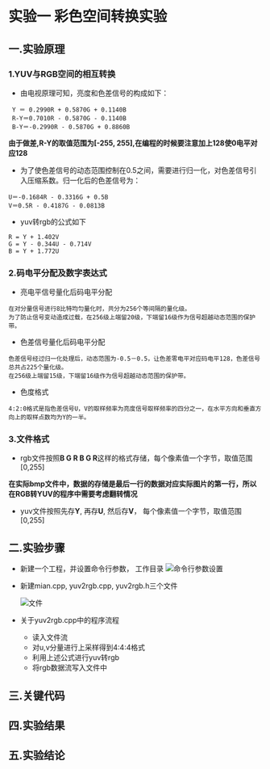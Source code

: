 # 实验一 彩色空间转换实验
## 一.实验原理
### 1.YUV与RGB空间的相互转换
+ 由电视原理可知，亮度和色差信号的构成如下：
```
 Y ＝ 0.2990R + 0.5870G + 0.1140B
 R-Y＝0.7010R - 0.5870G - 0.1140B
 B-Y＝-0.2990R - 0.5870G + 0.8860B
```
**由于做差,R-Y的取值范围为[-255, 255],在编程的时候要注意加上128使0电平对应128**
+ 为了使色差信号的动态范围控制在0.5之间，需要进行归一化，对色差信号引入压缩系数。归一化后的色差信号为：
```
U＝-0.1684R - 0.3316G + 0.5B
V＝0.5R - 0.4187G - 0.0813B
```
+ yuv转rgb的公式如下
```
R = Y + 1.402V
G = Y - 0.344U - 0.714V
B = Y + 1.772U
```
### 2.码电平分配及数字表达式
+ 亮电平信号量化后码电平分配
```
在对分量信号进行8比特均匀量化时，共分为256个等间隔的量化级。
为了防止信号变动造成过载，在256级上端留20级，下端留16级作为信号超越动态范围的保护带。
```
+ 色差信号量化后码电平分配
```
色差信号经过归一化处理后，动态范围为-0.5－0.5，让色差零电平对应码电平128，色差信号总共占225个量化级。
在256级上端留15级，下端留16级作为信号超越动态范围的保护带。
```
+ 色度格式
```
4:2:0格式是指色差信号U，V的取样频率为亮度信号取样频率的四分之一，在水平方向和垂直方向上的取样点数均为Y的一半。
```
### 3.文件格式
+ rgb文件按照**B G R B G R**这样的格式存储，每个像素值一个字节，取值范围[0,255]

**在实际bmp文件中，数据的存储是最后一行的数据对应实际图片的第一行，所以在RGB转YUV的程序中需要考虑翻转情况**

+ yuv文件按照先存**Y**, 再存**U**, 然后存**V**， 每个像素值一个字节，取值范围[0,255]
## 二.实验步骤
+ 新建一个工程，并设置命令行参数， 工作目录
![命令行参数设置](https://github.com/cucrui/Data-compression/blob/master/%E5%AE%9E%E9%AA%8C%E4%B8%80_YUV_RGB%E8%BD%AC%E6%8D%A2/imgs/%E8%AE%BE%E7%BD%AE.jpg)
+ 新建mian.cpp, yuv2rgb.cpp, yuv2rgb.h三个文件

	![文件](https://github.com/cucrui/Data-compression/blob/master/实验一_YUV_RGB转换/imgs/文件.png)
+ 关于yuv2rgb.cpp中的程序流程
	+ 	读入文件流
 	+ 	对u,v分量进行上采样得到4:4:4格式
	+ 	利用上述公式进行yuv转rgb
 	+  	将rgb数据流写入文件中
## 三.关键代码
## 四.实验结果
## 五.实验结论
